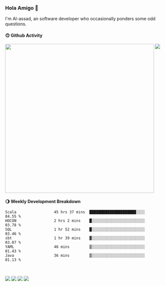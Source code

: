 ### Hola Amigo 🤣   

I'm Al-assad, an software developer who occasionally ponders some odd questions.  
 
#### 🙃 Github Activity 
<div>
  <img src="https://github-readme-stats.vercel.app/api?username=al-assad&show_icons=true" align="top" style="display: inline-block;" width="480"/>
  <img src="https://github-readme-stats.vercel.app/api/top-langs/?username=al-assad&hide=css,html&langs_count=8&layout=compact" align="top" style="display: inline-block;"/>
</div>

#### 🌖 Weekly Development Breakdown
<!--START_SECTION:waka-->

```text
Scala                 45 hrs 37 mins  █████████████████████░░░░   84.55 %
HOCON                 2 hrs 2 mins    █░░░░░░░░░░░░░░░░░░░░░░░░   03.78 %
SQL                   1 hr 52 mins    █░░░░░░░░░░░░░░░░░░░░░░░░   03.46 %
sbt                   1 hr 39 mins    ▓░░░░░░░░░░░░░░░░░░░░░░░░   03.07 %
YAML                  46 mins         ▒░░░░░░░░░░░░░░░░░░░░░░░░   01.43 %
Java                  36 mins         ▒░░░░░░░░░░░░░░░░░░░░░░░░   01.13 %
```

<!--END_SECTION:waka-->

<br>

<a href="https://twitter.com/Alassad_dev"><img src="https://img.shields.io/badge/Twitter-@Alassad__dev-blue?style=flat&logo=twitter" /></a>
<a href="https://t.me/alassad_dev"><img src="https://img.shields.io/badge/Telegram-@alassad__dev-orange?style=flat&logo=telegram" /></a>
<a href="https://assad.notion.site"><img src="https://img.shields.io/badge/Notion-Al--assad's_Blog-red?style=flat&logo=notion" /></a>
<a href="https://assad.notion.site/Notes-0dbfb98e35034fd5ba4a21cea8006145"><img src="https://img.shields.io/badge/Notion-Al--assad's_Note-yellow?style=flat&logo=notion" /></a>

